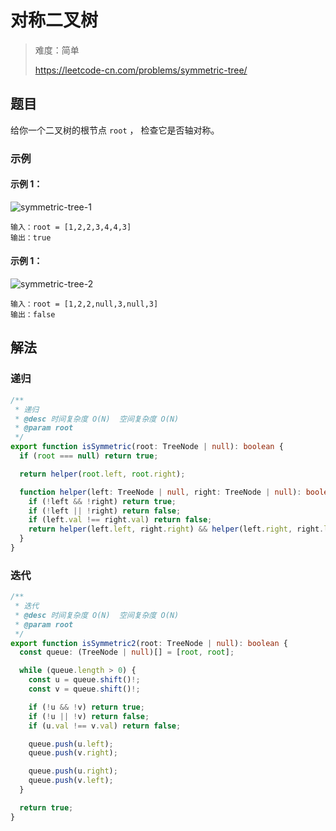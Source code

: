 # 对称二叉树

> 难度：简单
>
> https://leetcode-cn.com/problems/symmetric-tree/

## 题目

给你一个二叉树的根节点 `root` ， 检查它是否轴对称。

### 示例

#### 示例 1：

![symmetric-tree-1](https://user-images.githubusercontent.com/54696834/159102081-9db6648f-890d-462b-8136-9c80396cbaf9.jpg)

```
输入：root = [1,2,2,3,4,4,3]
输出：true
```

#### 示例 1：

![symmetric-tree-2](https://user-images.githubusercontent.com/88995580/159103246-7c63ecc7-1e56-4ab9-a30c-b8ee19eb1316.jpg)

```
输入：root = [1,2,2,null,3,null,3]
输出：false
```

## 解法

### 递归

```typescript
/**
 * 递归
 * @desc 时间复杂度 O(N)  空间复杂度 O(N)
 * @param root
 */
export function isSymmetric(root: TreeNode | null): boolean {
  if (root === null) return true;

  return helper(root.left, root.right);

  function helper(left: TreeNode | null, right: TreeNode | null): boolean {
    if (!left && !right) return true;
    if (!left || !right) return false;
    if (left.val !== right.val) return false;
    return helper(left.left, right.right) && helper(left.right, right.left);
  }
}
```

### 迭代

```typescript
/**
 * 迭代
 * @desc 时间复杂度 O(N)  空间复杂度 O(N)
 * @param root
 */
export function isSymmetric2(root: TreeNode | null): boolean {
  const queue: (TreeNode | null)[] = [root, root];

  while (queue.length > 0) {
    const u = queue.shift()!;
    const v = queue.shift()!;

    if (!u && !v) return true;
    if (!u || !v) return false;
    if (u.val !== v.val) return false;

    queue.push(u.left);
    queue.push(v.right);

    queue.push(u.right);
    queue.push(v.left);
  }

  return true;
}
```
